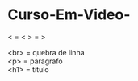 # Curso-Em-Video-

&LT; = <
&GT; = >

&LT;br&GT; = quebra de linha 
<br>
&LT;p&GT; = paragrafo
<br>
&LT;h1&GT; = título